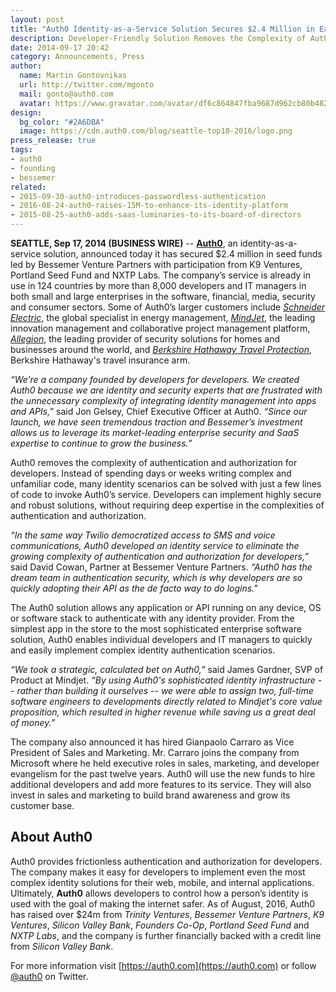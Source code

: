 ```yaml
---
layout: post
title: "Auth0 Identity-as-a-Service Solution Secures $2.4 Million in Early Funding Led by Bessemer Venture Partners"
description: Developer-Friendly Solution Removes the Complexity of Authentication and Authorization for App Developers
date: 2014-09-17 20:42
category: Announcements, Press
author:
  name: Martin Gontovnikas
  url: http://twitter.com/mgonto
  mail: gonto@auth0.com
  avatar: https://www.gravatar.com/avatar/df6c864847fba9687d962cb80b482764??s=60
design: 
  bg_color: "#2A6DBA"
  image: https://cdn.auth0.com/blog/seattle-top10-2016/logo.png
press_release: true
tags: 
- auth0
- founding
- bessemer
related:
- 2015-09-30-auth0-introduces-passwordless-authentication
- 2016-08-24-auth0-raises-15M-to-enhance-its-identity-platform
- 2015-08-25-auth0-adds-saas-luminaries-to-its-board-of-directors
---
```


**SEATTLE, Sep 17, 2014 (BUSINESS WIRE)** -- [**Auth0**](https://auth0.com), an identity-as-a-service solution, announced today it has secured $2.4 million in seed funds led by Bessemer Venture Partners with participation from K9 Ventures, Portland Seed Fund and NXTP Labs. The company’s service is already in use in 124 countries by more than 8,000 developers and IT managers in both small and large enterprises in the software, financial, media, security and consumer sectors. Some of Auth0’s larger customers include [*Schneider Electric*](http://www.schneider-electric.com/ww/en/), the global specialist in energy management, [*MindJet*](https://www.mindjet.com/), the leading innovation management and collaborative project management platform, [*Allegion*](http://www.allegion.com/corp/en/index.html), the leading provider of security solutions for homes and businesses around the world, and [*Berkshire Hathaway Travel Protection*](https://www.bhtp.com/), Berkshire Hathaway's travel insurance arm.

*“We’re a company founded by developers for developers. We created Auth0 because we are identity and security experts that are frustrated with the unnecessary complexity of integrating identity management into apps and APIs,”* said Jon Gelsey, Chief Executive Officer at Auth0. *“Since our launch, we have seen tremendous traction and Bessemer’s investment allows us to leverage its market-leading enterprise security and SaaS expertise to continue to grow the business.”*

Auth0 removes the complexity of authentication and authorization for developers. Instead of spending days or weeks writing complex and unfamiliar code, many identity scenarios can be solved with just a few lines of code to invoke Auth0’s service. Developers can implement highly secure and robust solutions, without requiring deep expertise in the complexities of authentication and authorization.

*“In the same way Twilio democratized access to SMS and voice communications, Auth0 developed an identity service to eliminate the growing complexity of authentication and authorization for developers,”* said David Cowan, Partner at Bessemer Venture Partners. *“Auth0 has the dream team in authentication security, which is why developers are so quickly adopting their API as the de facto way to do logins."*


The Auth0 solution allows any application or API running on any device, OS or software stack to authenticate with any identity provider. From the simplest app in the store to the most sophisticated enterprise software solution, Auth0 enables individual developers and IT managers to quickly and easily implement complex identity authentication scenarios.

*“We took a strategic, calculated bet on Auth0,”* said James Gardner, SVP of Product at Mindjet. *“By using Auth0's sophisticated identity infrastructure -- rather than building it ourselves -- we were able to assign two, full-time software engineers to developments directly related to Mindjet's core value proposition, which resulted in higher revenue while saving us a great deal of money.”*

The company also announced it has hired Gianpaolo Carraro as Vice President of Sales and Marketing. Mr. Carraro joins the company from Microsoft where he held executive roles in sales, marketing, and developer evangelism for the past twelve years. Auth0 will use the new funds to hire additional developers and add more features to its service. They will also invest in sales and marketing to build brand awareness and grow its customer base.

## About Auth0
Auth0 provides frictionless authentication and authorization for developers. The company makes it easy for developers to implement even the most complex identity solutions for their web, mobile, and internal applications. Ultimately, **Auth0** allows developers to control how a person’s identity is used with the goal of making the internet safer. As of August, 2016, Auth0 has raised over $24m from *Trinity Ventures*, *Bessemer Venture Partners*, *K9 Ventures*, *Silicon Valley Bank*, *Founders Co-Op*, *Portland Seed Fund* and *NXTP Labs*, and the company is further financially backed with a credit line from *Silicon Valley Bank*.

For more information visit [https://auth0.com](https://auth0.com) or follow [@auth0](https://twitter.com/auth0) on Twitter.